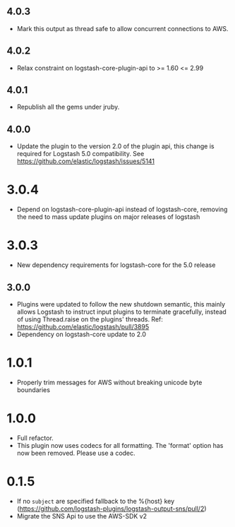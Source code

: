 ## 4.0.3
  - Mark this output as thread safe to allow concurrent connections to AWS.

## 4.0.2
  - Relax constraint on logstash-core-plugin-api to >= 1.60 <= 2.99

## 4.0.1
  - Republish all the gems under jruby.
## 4.0.0
  - Update the plugin to the version 2.0 of the plugin api, this change is required for Logstash 5.0 compatibility. See https://github.com/elastic/logstash/issues/5141
# 3.0.4
  - Depend on logstash-core-plugin-api instead of logstash-core, removing the need to mass update plugins on major releases of logstash
# 3.0.3
  - New dependency requirements for logstash-core for the 5.0 release
## 3.0.0
 - Plugins were updated to follow the new shutdown semantic, this mainly allows Logstash to instruct input plugins to terminate gracefully,
   instead of using Thread.raise on the plugins' threads. Ref: https://github.com/elastic/logstash/pull/3895
 - Dependency on logstash-core update to 2.0

# 1.0.1
  * Properly trim messages for AWS without breaking unicode byte boundaries

# 1.0.0
  * Full refactor.
  * This plugin now uses codecs for all formatting. The 'format' option has now been removed. Please use a codec.
# 0.1.5
  * If no `subject` are specified fallback to the %{host} key (https://github.com/logstash-plugins/logstash-output-sns/pull/2)
  * Migrate the SNS Api to use the AWS-SDK v2
